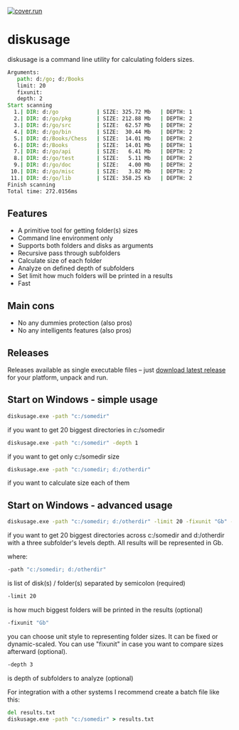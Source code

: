  [![cover.run](https://cover.run/go/github.com/aleksaan/diskusage.svg?style=flat&tag=golang-1.10)](https://cover.run/go?tag=golang-1.10&repo=github.com%2Faleksaan%2Fdiskusage) 
 
# diskusage 
diskusage is a command line utility for calculating folders sizes.
```cmd
Arguments:
   path: d:/go; d:/Books
   limit: 20
   fixunit: 
   depth: 2
Start scanning
  1.| DIR: d:/go            | SIZE: 325.72 Mb   | DEPTH: 1 
  2.| DIR: d:/go/pkg        | SIZE: 212.88 Mb   | DEPTH: 2 
  3.| DIR: d:/go/src        | SIZE:  62.57 Mb   | DEPTH: 2 
  4.| DIR: d:/go/bin        | SIZE:  30.44 Mb   | DEPTH: 2 
  5.| DIR: d:/Books/Chess   | SIZE:  14.01 Mb   | DEPTH: 2 
  6.| DIR: d:/Books         | SIZE:  14.01 Mb   | DEPTH: 1 
  7.| DIR: d:/go/api        | SIZE:   6.41 Mb   | DEPTH: 2 
  8.| DIR: d:/go/test       | SIZE:   5.11 Mb   | DEPTH: 2 
  9.| DIR: d:/go/doc        | SIZE:   4.00 Mb   | DEPTH: 2 
 10.| DIR: d:/go/misc       | SIZE:   3.82 Mb   | DEPTH: 2 
 11.| DIR: d:/go/lib        | SIZE: 358.25 Kb   | DEPTH: 2 
Finish scanning
Total time: 272.0156ms
```
## Features
- A primitive tool for getting folder(s) sizes
- Command line environment only
- Supports both folders and disks as arguments
- Recursive pass through subfolders
- Calculate size of each folder
- Analyze on defined depth of subfolders
- Set limit how much folders will be printed in a results
- Fast

## Main cons
- No any dummies protection (also pros)
- No any intelligents features (also pros)

## Releases

Releases available as single executable files – just [download latest release](https://github.com/aleksaan/diskusage/releases) for your platform, unpack and run.

## Start on Windows - simple usage

```cmd
diskusage.exe -path "c:/somedir"
```
if you want to get 20 biggest directories in c:/somedir

```cmd
diskusage.exe -path "c:/somedir" -depth 1
```
if you want to get only c:/somedir size

```cmd
diskusage.exe -path "c:/somedir; d:/otherdir"
```
if you want to calculate size each of them


## Start on Windows - advanced usage

```cmd
diskusage.exe -path "c:/somedir; d:/otherdir" -limit 20 -fixunit "Gb" -depth 3
```
if you want to get 20 biggest directories across c:/somedir and d:/otherdir with a three subfolder's levels depth. All results will be represented in Gb.


where:
```cmd
-path "c:/somedir; d:/otherdir"
``` 
is list of disk(s) / folder(s) separated by semicolon (required)
```cmd 
-limit 20
```
is how much biggest folders will be printed in the results (optional)
```cmd 
-fixunit "Gb"
```
you can choose unit style to representing folder sizes. It can be fixed or dynamic-scaled.
You can use "fixunit" in case you want to compare sizes afterward (optional).
```cmd 
-depth 3
```
is depth of subfolders to analyze (optional)


For integration with a other systems I recommend create a batch file like this:
```cmd
del results.txt
diskusage.exe -path "c:/somedir" > results.txt
```



